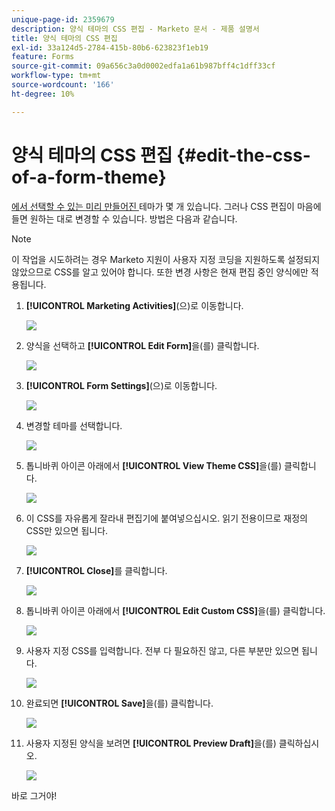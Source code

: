 ```yaml
---
unique-page-id: 2359679
description: 양식 테마의 CSS 편집 - Marketo 문서 - 제품 설명서
title: 양식 테마의 CSS 편집
exl-id: 33a124d5-2784-415b-80b6-623823f1eb19
feature: Forms
source-git-commit: 09a656c3a0d0002edfa1a61b987bff4c1dff33cf
workflow-type: tm+mt
source-wordcount: '166'
ht-degree: 10%

---
```


# 양식 테마의 CSS 편집 {#edit-the-css-of-a-form-theme}

[에서 선택할 수 있는 미리 만들어진 &#x200B;](/help/marketo/product-docs/demand-generation/forms/creating-a-form/select-a-form-theme.md)테마가 몇 개 있습니다. 그러나 CSS 편집이 마음에 들면 원하는 대로 변경할 수 있습니다. 방법은 다음과 같습니다.

>[!NOTE]
>
>이 작업을 시도하려는 경우 Marketo 지원이 사용자 지정 코딩을 지원하도록 설정되지 않았으므로 CSS를 알고 있어야 합니다. 또한 변경 사항은 현재 편집 중인 양식에만 적용됩니다.

1. **[!UICONTROL Marketing Activities]**(으)로 이동합니다.

   ![](assets/login-marketing-activities-5.png)

1. 양식을 선택하고 **[!UICONTROL Edit Form]**&#x200B;을(를) 클릭합니다.

   ![](assets/image2014-9-15-14-3a37-3a7.png)

1. **[!UICONTROL Form Settings]**(으)로 이동합니다.

   ![](assets/image2014-9-15-14-3a37-3a42.png)

1. 변경할 테마를 선택합니다.

   ![](assets/image2014-9-15-14-3a37-3a54.png)

1. 톱니바퀴 아이콘 아래에서 **[!UICONTROL View Theme CSS]**&#x200B;을(를) 클릭합니다.

   ![](assets/image2014-9-15-14-3a38-3a18.png)

1. 이 CSS를 자유롭게 잘라내 편집기에 붙여넣으십시오. 읽기 전용이므로 재정의 CSS만 있으면 됩니다.

   ![](assets/image2014-9-15-14-3a38-3a29.png)

1. **[!UICONTROL Close]**&#x200B;를 클릭합니다.

   ![](assets/image2014-9-15-14-3a38-3a46.png)

1. 톱니바퀴 아이콘 아래에서 **[!UICONTROL Edit Custom CSS]**&#x200B;을(를) 클릭합니다.

   ![](assets/image2014-9-15-14-3a39-3a5.png)

1. 사용자 지정 CSS를 입력합니다. 전부 다 필요하진 않고, 다른 부분만 있으면 됩니다.

   ![](assets/image2014-9-15-14-3a39-3a21.png)

1. 완료되면 **[!UICONTROL Save]**&#x200B;을(를) 클릭합니다.

   ![](assets/image2014-9-15-14-3a39-3a30.png)

1. 사용자 지정된 양식을 보려면 **[!UICONTROL Preview Draft]**&#x200B;을(를) 클릭하십시오.

   ![](assets/image2014-9-15-14-3a39-3a50.png)

바로 그거야!
